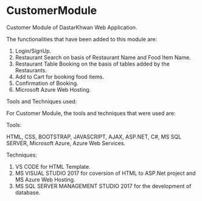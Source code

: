 # CustomerModule

Customer Module of DastarKhwan Web Application.  

The functionalities that have been added to this module are:

1) Login/SignUp.
2) Restaurant Search on basis of Restaurant Name and Food Item Name.
3) Restaurant Table Booking on the basis of tables added by the Restaurants.
4) Add to Cart for booking food items.
5) Confirmation of Booking.
6) Microsoft Azure Web Hosting.

Tools and Techniques used:

For Customer Module, the tools and techniques that were used are:

Tools:

HTML, CSS, BOOTSTRAP, JAVASCRIPT, AJAX, ASP.NET, C#, MS SQL SERVER, Microsoft Azure, Azure Web Services.

Techniques:

1) VS CODE for HTML Template.
2) MS VISUAL STUDIO 2017 for coversion of HTML to ASP.Net project and MS Azure Web Hosting.
3) MS SQL SERVER MANAGEMENT STUDIO 2017 for the development of database. 
